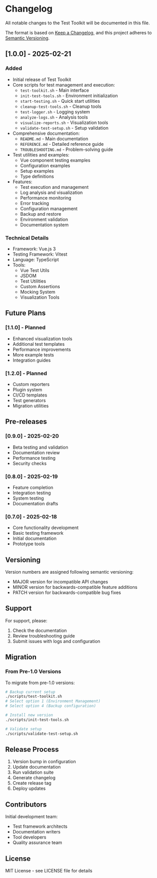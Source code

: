 # Changelog

All notable changes to the Test Toolkit will be documented in this file.

The format is based on [Keep a Changelog](https://keepachangelog.com/en/1.0.0/),
and this project adheres to [Semantic Versioning](https://semver.org/spec/v2.0.0.html).

## [1.0.0] - 2025-02-21

### Added
- Initial release of Test Toolkit
- Core scripts for test management and execution:
  - `test-toolkit.sh` - Main interface
  - `init-test-tools.sh` - Environment initialization
  - `start-testing.sh` - Quick start utilities
  - `cleanup-test-tools.sh` - Cleanup tools
  - `test-logger.sh` - Logging system
  - `analyze-logs.sh` - Analysis tools
  - `visualize-reports.sh` - Visualization tools
  - `validate-test-setup.sh` - Setup validation
- Comprehensive documentation:
  - `README.md` - Main documentation
  - `REFERENCE.md` - Detailed reference guide
  - `TROUBLESHOOTING.md` - Problem-solving guide
- Test utilities and examples:
  - Vue component testing examples
  - Configuration examples
  - Setup examples
  - Type definitions
- Features:
  - Test execution and management
  - Log analysis and visualization
  - Performance monitoring
  - Error tracking
  - Configuration management
  - Backup and restore
  - Environment validation
  - Documentation system

### Technical Details
- Framework: Vue.js 3
- Testing Framework: Vitest
- Language: TypeScript
- Tools:
  - Vue Test Utils
  - JSDOM
  - Test Utilities
  - Custom Assertions
  - Mocking System
  - Visualization Tools

## Future Plans

### [1.1.0] - Planned
- Enhanced visualization tools
- Additional test templates
- Performance improvements
- More example tests
- Integration guides

### [1.2.0] - Planned
- Custom reporters
- Plugin system
- CI/CD templates
- Test generators
- Migration utilities

## Pre-releases

### [0.9.0] - 2025-02-20
- Beta testing and validation
- Documentation review
- Performance testing
- Security checks

### [0.8.0] - 2025-02-19
- Feature completion
- Integration testing
- System testing
- Documentation drafts

### [0.7.0] - 2025-02-18
- Core functionality development
- Basic testing framework
- Initial documentation
- Prototype tools

## Versioning

Version numbers are assigned following semantic versioning:
- MAJOR version for incompatible API changes
- MINOR version for backwards-compatible feature additions
- PATCH version for backwards-compatible bug fixes

## Support

For support, please:
1. Check the documentation
2. Review troubleshooting guide
3. Submit issues with logs and configuration

## Migration

### From Pre-1.0 Versions
To migrate from pre-1.0 versions:
```bash
# Backup current setup
./scripts/test-toolkit.sh
# Select option 1 (Environment Management)
# Select option 4 (Backup configuration)

# Install new version
./scripts/init-test-tools.sh

# Validate setup
./scripts/validate-test-setup.sh
```

## Release Process

1. Version bump in configuration
2. Update documentation
3. Run validation suite
4. Generate changelog
5. Create release tag
6. Deploy updates

## Contributors

Initial development team:
- Test framework architects
- Documentation writers
- Tool developers
- Quality assurance team

## License

MIT License - see LICENSE file for details
